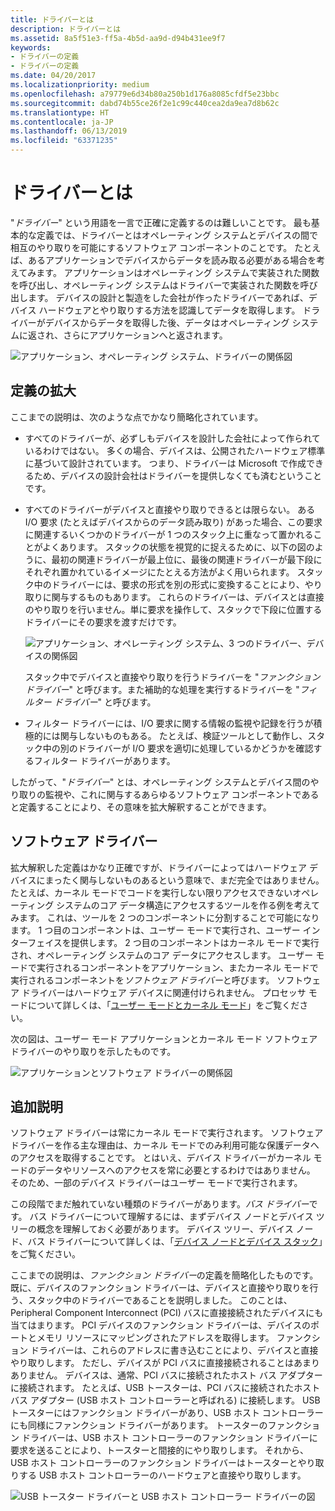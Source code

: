 ```yaml
---
title: ドライバーとは
description: ドライバーとは
ms.assetid: 8a5f51e3-ff5a-4b5d-aa9d-d94b431ee9f7
keywords:
- ドライバーの定義
- ドライバーの定義
ms.date: 04/20/2017
ms.localizationpriority: medium
ms.openlocfilehash: a79779e6d34b80a250b1d176a8085cfdf5e23bbc
ms.sourcegitcommit: dabd74b55ce26f2e1c99c440cea2da9ea7d8b62c
ms.translationtype: HT
ms.contentlocale: ja-JP
ms.lasthandoff: 06/13/2019
ms.locfileid: "63371235"
---
```

# <a name="what-is-a-driver"></a>ドライバーとは


"*ドライバー*" という用語を一言で正確に定義するのは難しいことです。 最も基本的な定義では、ドライバーとはオペレーティング システムとデバイスの間で相互のやり取りを可能にするソフトウェア コンポーネントのことです。 たとえば、あるアプリケーションでデバイスからデータを読み取る必要がある場合を考えてみます。 アプリケーションはオペレーティング システムで実装された関数を呼び出し、オペレーティング システムはドライバーで実装された関数を呼び出します。 デバイスの設計と製造をした会社が作ったドライバーであれば、デバイス ハードウェアとやり取りする方法を認識してデータを取得します。 ドライバーがデバイスからデータを取得した後、データはオペレーティング システムに返され、さらにアプリケーションへと返されます。

![アプリケーション、オペレーティング システム、ドライバーの関係図](images/whatisadriver01.png)

## <a name="span-idexpandingthedefinitionspanspan-idexpandingthedefinitionspanspan-idexpandingthedefinitionspanexpanding-the-definition"></a><span id="Expanding_the_definition"></span><span id="expanding_the_definition"></span><span id="EXPANDING_THE_DEFINITION"></span>定義の拡大


ここまでの説明は、次のような点でかなり簡略化されています。

-   すべてのドライバーが、必ずしもデバイスを設計した会社によって作られているわけではない。 多くの場合、デバイスは、公開されたハードウェア標準に基づいて設計されています。 つまり、ドライバーは Microsoft で作成できるため、デバイスの設計会社はドライバーを提供しなくても済むということです。

-   すべてのドライバーがデバイスと直接やり取りできるとは限らない。 ある I/O 要求 (たとえばデバイスからのデータ読み取り) があった場合、この要求に関連するいくつかのドライバーが 1 つのスタック上に重なって置かれることがよくあります。 スタックの状態を視覚的に捉えるために、以下の図のように、最初の関連ドライバーが最上位に、最後の関連ドライバーが最下段にそれぞれ置かれているイメージにたとえる方法がよく用いられます。 スタック中のドライバーには、要求の形式を別の形式に変換することにより、やり取りに関与するものもあります。 これらのドライバーは、デバイスとは直接のやり取りを行いません。単に要求を操作して、スタックで下段に位置するドライバーにその要求を渡すだけです。

    ![アプリケーション、オペレーティング システム、3 つのドライバー、デバイスの関係図](images/whatisadriver02.png)

    スタック中でデバイスと直接やり取りを行うドライバーを "*ファンクション ドライバー*" と呼びます。また補助的な処理を実行するドライバーを "*フィルター ドライバー*" と呼びます。

-   フィルター ドライバーには、I/O 要求に関する情報の監視や記録を行うが積極的には関与しないものもある。 たとえば、検証ツールとして動作し、スタック中の別のドライバーが I/O 要求を適切に処理しているかどうかを確認するフィルター ドライバーがあります。

したがって、"*ドライバー*" とは、オペレーティング システムとデバイス間のやり取りの監視や、これに関与するあらゆるソフトウェア コンポーネントであると定義することにより、その意味を拡大解釈することができます。

## <a name="span-idsoftwaredriversspanspan-idsoftwaredriversspanspan-idsoftwaredriversspansoftware-drivers"></a><span id="Software_drivers"></span><span id="software_drivers"></span><span id="SOFTWARE_DRIVERS"></span>ソフトウェア ドライバー


拡大解釈した定義はかなり正確ですが、ドライバーによってはハードウェア デバイスにまったく関与しないものあるという意味で、まだ完全ではありません。 たとえば、カーネル モードでコードを実行しない限りアクセスできないオペレーティング システムのコア データ構造にアクセスするツールを作る例を考えてみます。 これは、ツールを 2 つのコンポーネントに分割することで可能になります。 1 つ目のコンポーネントは、ユーザー モードで実行され、ユーザー インターフェイスを提供します。 2 つ目のコンポーネントはカーネル モードで実行され、オペレーティング システムのコア データにアクセスします。 ユーザー モードで実行されるコンポーネントをアプリケーション、またカーネル モードで実行されるコンポーネントを*ソフトウェア ドライバー*と呼びます。 ソフトウェア ドライバーはハードウェア デバイスに関連付けられません。 プロセッサ モードについて詳しくは、「[ユーザー モードとカーネル モード](user-mode-and-kernel-mode.md)」をご覧ください。

次の図は、ユーザー モード アプリケーションとカーネル モード ソフトウェア ドライバーのやり取りを示したものです。

![アプリケーションとソフトウェア ドライバーの関係図](images/whatisadriver03.png)

## <a name="span-idadditionalnotesspanspan-idadditionalnotesspanspan-idadditionalnotesspanadditional-notes"></a><span id="Additional_notes"></span><span id="additional_notes"></span><span id="ADDITIONAL_NOTES"></span>追加説明


ソフトウェア ドライバーは常にカーネル モードで実行されます。 ソフトウェア ドライバーを作る主な理由は、カーネル モードでのみ利用可能な保護データへのアクセスを取得することです。 とはいえ、デバイス ドライバーがカーネル モードのデータやリソースへのアクセスを常に必要とするわけではありません。 そのため、一部のデバイス ドライバーはユーザー モードで実行されます。

この段階でまだ触れていない種類のドライバーがあります。*バス ドライバー*です。 バス ドライバーについて理解するには、まずデバイス ノードとデバイス ツリーの概念を理解しておく必要があります。 デバイス ツリー、デバイス ノード、バス ドライバーについて詳しくは、「[デバイス ノードとデバイス スタック](device-nodes-and-device-stacks.md)」をご覧ください。

ここまでの説明は、*ファンクション ドライバー*の定義を簡略化したものです。 既に、デバイスのファンクション ドライバーは、デバイスと直接やり取りを行う、スタック中のドライバーであることを説明しました。 このことは、Peripheral Component Interconnect (PCI) バスに直接接続されたデバイスにも当てはまります。 PCI デバイスのファンクション ドライバーは、デバイスのポートとメモリ リソースにマッピングされたアドレスを取得します。 ファンクション ドライバーは、これらのアドレスに書き込むことにより、デバイスと直接やり取りします。 ただし、デバイスが PCI バスに直接接続されることはあまりありません。 デバイスは、通常、PCI バスに接続されたホスト バス アダプターに接続されます。 たとえば、USB トースターは、PCI バスに接続されたホスト バス アダプター (USB ホスト コントローラーと呼ばれる) に接続します。 USB トースターにはファンクション ドライバーがあり、USB ホスト コントローラーにも同様にファンクション ドライバーがあります。 トースターのファンクション ドライバーは、USB ホスト コントローラーのファンクション ドライバーに要求を送ることにより、トースターと間接的にやり取りします。 それから、USB ホスト コントローラーのファンクション ドライバーはトースターとやり取りする USB ホスト コントローラーのハードウェアと直接やり取りします。

![USB トースター ドライバーと USB ホスト コントローラー ドライバーの図](images/whatisadriver04.png)

 

 





